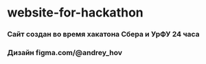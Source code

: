 # website-for-hackathon
###  Сайт создан во время хакатона Сбера и УрФУ 24 часа
###  Дизайн figma.com/@andrey_hov
